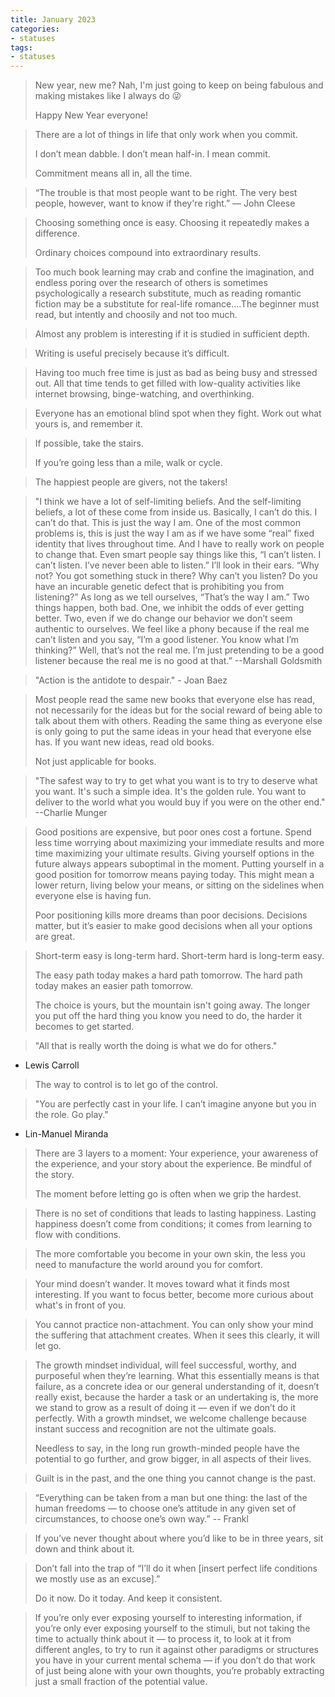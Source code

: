 ```yaml
---
title: January 2023
categories:
- statuses
tags:
- statuses
---
```



> New year, new me? Nah, I'm just going to keep on being fabulous and making mistakes like I always do 😜
> 
> Happy New Year everyone!


> There are a lot of things in life that only work when you commit.
>
> I don’t mean dabble. I don’t mean half-in. I mean commit.
>
> Commitment means all in, all the time.


> “The trouble is that most people want to be right. The very best people, however, want to know if they're right.” — John Cleese

> Choosing something once is easy. Choosing it repeatedly makes a difference.
>
>Ordinary choices compound into extraordinary results.

> Too much book learning may crab and confine the imagination, and endless poring over the research of others is sometimes psychologically a research substitute, much as reading romantic fiction may be a substitute for real-life romance….The beginner must read, but intently and choosily and not too much.

> Almost any problem is interesting if it is studied in sufficient depth.

> Writing is useful precisely because it’s difficult.

> Having too much free time is just as bad as being busy and stressed out. All that time tends to get filled with low-quality activities like internet browsing, binge-watching, and overthinking.

>  Everyone has an emotional blind spot when they fight. Work out what yours is, and remember it.

> If possible, take the stairs.
>
> If you’re going less than a mile, walk or cycle.

> The happiest people are givers, not the takers!


> "I think we have a lot of self-limiting beliefs. And the self-limiting beliefs, a lot of these come from inside us. Basically, I can’t do this. I can’t do that. This is just the way I am. One of the most common problems is, this is just the way I am as if we have some “real” fixed identity that lives throughout time. And I have to really work on people to change that. Even smart people say things like this, “I can’t listen. I can’t listen. I’ve never been able to listen.” I’ll look in their ears. “Why not? You got something stuck in there? Why can’t you listen? Do you have an incurable genetic defect that is prohibiting you from listening?” As long as we tell ourselves, “That’s the way I am.” Two things happen, both bad. One, we inhibit the odds of ever getting better. Two, even if we do change our behavior we don’t seem authentic to ourselves. We feel like a phony because if the real me can’t listen and you say, “I’m a good listener. You know what I’m thinking?” Well, that’s not the real me. I’m just pretending to be a good listener because the real me is no good at that.”
--Marshall Goldsmith

> "Action is the antidote to despair." - Joan Baez

> Most people read the same new books that everyone else has read, not necessarily for the ideas but for the social reward of being able to talk about them with others. Reading the same thing as everyone else is only going to put the same ideas in your head that everyone else has. If you want new ideas, read old books.
>
> Not just applicable for books. 

> "The safest way to try to get what you want is to try to deserve what you want. It's such a simple idea. It's the golden rule. You want to deliver to the world what you would buy if you were on the other end."
--Charlie Munger

> Good positions are expensive, but poor ones cost a fortune. Spend less time worrying about maximizing your immediate results and more time maximizing your ultimate results. Giving yourself options in the future always appears suboptimal in the moment. Putting yourself in a good position for tomorrow means paying today. This might mean a lower return, living below your means, or sitting on the sidelines when everyone else is having fun.
>
> Poor positioning kills more dreams than poor decisions. Decisions matter, but it’s easier to make good decisions when all your options are great.


> Short-term easy is long-term hard. Short-term hard is long-term easy.
>
> The easy path today makes a hard path tomorrow. The hard path today makes an easier path tomorrow.
>
> The choice is yours, but the mountain isn't going away. The longer you put off the hard thing you know you need to do, the harder it becomes to get started.

> "All that is really worth the doing is what we do for others."
- Lewis Carroll

> The way to control is to let go of the control. 


> "You are perfectly cast in your life. I can’t imagine anyone but you in the role. Go play."
- Lin-Manuel Miranda

> There are 3 layers to a moment: Your experience, your awareness of the experience, and your story about the experience. Be mindful of the story.
>
> The moment before letting go is often when we grip the hardest.


> There is no set of conditions that leads to lasting happiness. Lasting happiness doesn’t come from conditions; it comes from learning to flow with conditions.


> The more comfortable you become in your own skin, the less you need to manufacture the world around you for comfort.

> Your mind doesn’t wander. It moves toward what it finds most interesting. If you want to focus better, become more curious about what's in front of you.

> You cannot practice non-attachment. You can only show your mind the suffering that attachment creates. When it sees this clearly, it will let go.



>The growth mindset individual, will feel successful, worthy, and purposeful when they’re learning. What this essentially means is that failure, as a concrete idea or our general understanding of it, doesn’t really exist, because the harder a task or an undertaking is, the more we stand to grow as a result of doing it — even if we don’t do it perfectly. With a growth mindset, we welcome challenge because instant success and recognition are not the ultimate goals.
>
>Needless to say, in the long run growth-minded people have the potential to go further, and grow bigger, in all aspects of their lives.

> Guilt is in the past, and the one thing you cannot change is the past.

<!-- 27 -->

> “Everything can be taken from a man but one thing: the last of the human freedoms — to choose one’s attitude in any given set of circumstances, to choose one’s own way.”
-- Frankl

> If you’ve never thought about where you’d like to be in three years, sit down and think about it.

> Don’t fall into the trap of “I’ll do it when [insert perfect life conditions we mostly use as an excuse].”
>
> Do it now. Do it today. And keep it consistent.

> If you’re only ever exposing yourself to interesting information, if you’re only ever exposing yourself to the stimuli, but not taking the time to actually think about it — to process it, to look at it from different angles, to try to run it against other paradigms or structures you have in your current mental schema — if you don’t do that work of just being alone with your own thoughts, you’re probably extracting just a small fraction of the potential value.